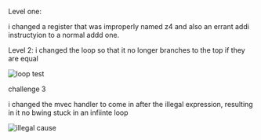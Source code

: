 Level one:


i changed a register that was improperly named z4 and also an errant addi instructyion to a normal addd one.


Level 2: i changed the loop so that it no longer branches to the top if they are equal


![loop test](https://github.com/vyomasystems-lab/riscv-ctb-challenge-titanslayer15/assets/122556862/3a359143-6e16-4956-bbe8-6c214acdb63c)


challenge 3

i changed the mvec handler to come in after the illegal expression, resulting in it no bwing stuck in an infiinte loop


![illegal cause](https://github.com/vyomasystems-lab/riscv-ctb-challenge-titanslayer15/assets/122556862/fc5a2f08-06be-4456-8557-82ff578320cc)


